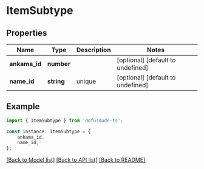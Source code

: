# ItemSubtype


## Properties

Name | Type | Description | Notes
------------ | ------------- | ------------- | -------------
**ankama_id** | **number** |  | [optional] [default to undefined]
**name_id** | **string** | unique | [optional] [default to undefined]

## Example

```typescript
import { ItemSubtype } from 'dofusdude-ts';

const instance: ItemSubtype = {
    ankama_id,
    name_id,
};
```

[[Back to Model list]](../README.md#documentation-for-models) [[Back to API list]](../README.md#documentation-for-api-endpoints) [[Back to README]](../README.md)
